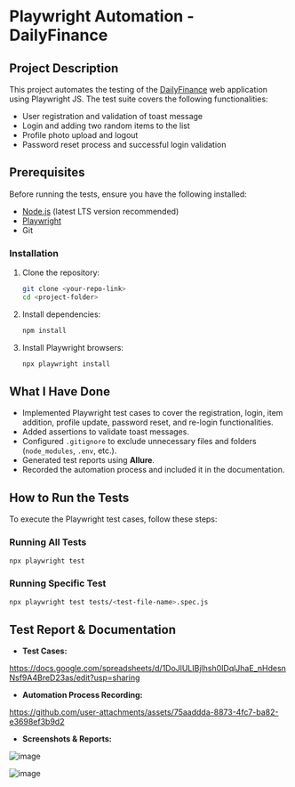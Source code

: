 # Playwright Automation - DailyFinance

## Project Description
This project automates the testing of the [DailyFinance](https://dailyfinance.roadtocareer.net/) web application using Playwright JS. The test suite covers the following functionalities:
- User registration and validation of toast message
- Login and adding two random items to the list
- Profile photo upload and logout
- Password reset process and successful login validation

## Prerequisites
Before running the tests, ensure you have the following installed:
- [Node.js](https://nodejs.org/) (latest LTS version recommended)
- [Playwright](https://playwright.dev/)
- Git

### Installation
1. Clone the repository:
   ```sh
   git clone <your-repo-link>
   cd <project-folder>
   ```
2. Install dependencies:
   ```sh
   npm install
   ```
3. Install Playwright browsers:
   ```sh
   npx playwright install
   ```

## What I Have Done
- Implemented Playwright test cases to cover the registration, login, item addition, profile update, password reset, and re-login functionalities.
- Added assertions to validate toast messages.
- Configured `.gitignore` to exclude unnecessary files and folders (`node_modules`, `.env`, etc.).
- Generated test reports using **Allure**.
- Recorded the automation process and included it in the documentation.

## How to Run the Tests
To execute the Playwright test cases, follow these steps:

### Running All Tests
```sh
npx playwright test
```

### Running Specific Test
```sh
npx playwright test tests/<test-file-name>.spec.js
```

## Test Report & Documentation
- **Test Cases:**

https://docs.google.com/spreadsheets/d/1DoJlULIBjlhsh0IDqlJhaE_nHdesnNsf9A4BreD23as/edit?usp=sharing
  
- **Automation Process Recording:**

https://github.com/user-attachments/assets/75aaddda-8873-4fc7-ba82-e3698ef3b9d2
  
- **Screenshots & Reports:**

![image](https://github.com/user-attachments/assets/32fee694-a9ca-4a17-b31c-30228865e16b)

![image](https://github.com/user-attachments/assets/a930e1c5-8067-48df-b413-c1e1c7fa5b04)



